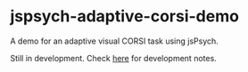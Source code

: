 # jspsych-adaptive-corsi-demo
A demo for an adaptive visual CORSI task using jsPsych.

Still in development. Check [here](https://midnight-yu.github.io/develop-notes-jspsych/corsi/) for development notes.
